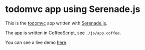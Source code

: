 # todomvc app using Serenade.js

This is the [todomvc] app written with [Serenade.js].

The app is written in CoffeeScript, see `./js/app.coffee`.

You can see a live demo [here][demo].

[todomvc]: http://addyosmani.github.com/todomvc/
[serenade.js]: https://github.com/elabs/serenade.js
[demo]: http://elabs.github.com/serenade_todomvc/
